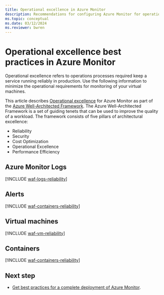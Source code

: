 ```yaml
---
title: Operational excellence in Azure Monitor
description: Recommendations for configuring Azure Monitor for operational excellence.
ms.topic: conceptual
ms.date: 03/12/2024
ms.reviewer: bwren
---
```


# Operational excellence best practices in Azure Monitor

Operational excellence refers to operations processes required keep a service running reliably in production. Use the following information to minimize the operational requirements for monitoring of your virtual machines.

This article describes [Operational excellence](/azure/architecture/framework/security/) for Azure Monitor as part of the [Azure Well-Architected Framework](/azure/architecture/framework/). The Azure Well-Architected Framework is a set of guiding tenets that can be used to improve the quality of a workload. The framework consists of five pillars of architectural excellence:

- Reliability
- Security
- Cost Optimization
- Operational Excellence
- Performance Efficiency

## Azure Monitor Logs

[!INCLUDE [waf-logs-reliability](includes/waf-logs-operation.md)]

## Alerts

[!INCLUDE [waf-containers-reliability](includes/waf-alerts-operation.md)]

## Virtual machines

[!INCLUDE [waf-vm-reliability](includes/waf-vm-operation.md)]

## Containers

[!INCLUDE [waf-containers-reliability](includes/waf-containers-operation.md)]

## Next step

- [Get best practices for a complete deployment of Azure Monitor](best-practices.md).

